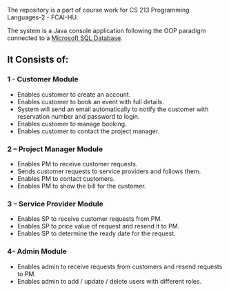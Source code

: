 The repository is a part of course work for CS 213 Programming Languages-2 - FCAI-HU.

The system is a Java console application following the OOP paradigm connected to a [Microsoft SQL Database](https://github.com/Abdelkareem-Anwar/Event-Management-System/blob/home/Database_ER_Model.pdf).

## It Consists of:

### 1 - Customer Module 
- Enables customer to create an account.
- Enables customer to book an event with full details.
- System will send an email automatically to notify the customer with reservation number and password to login.
- Enables customer to manage booking.
- Enables customer to contact the project manager.

### 2 – Project Manager Module 
- Enables PM to receive customer requests.
- Sends customer requests to service providers and follows them.
- Enables PM to contact customers.
- Enables PM to show the bill for the customer.

### 3 – Service Provider Module 
- Enables SP to receive customer requests from PM.
- Enables SP to price value of request and resend it to PM.
- Enables SP to determine the ready date for the request.

### 4- Admin Module 
- Enables admin to receive requests from customers and resend requests to PM.
- Enables admin to add / update / delete users with different roles.
